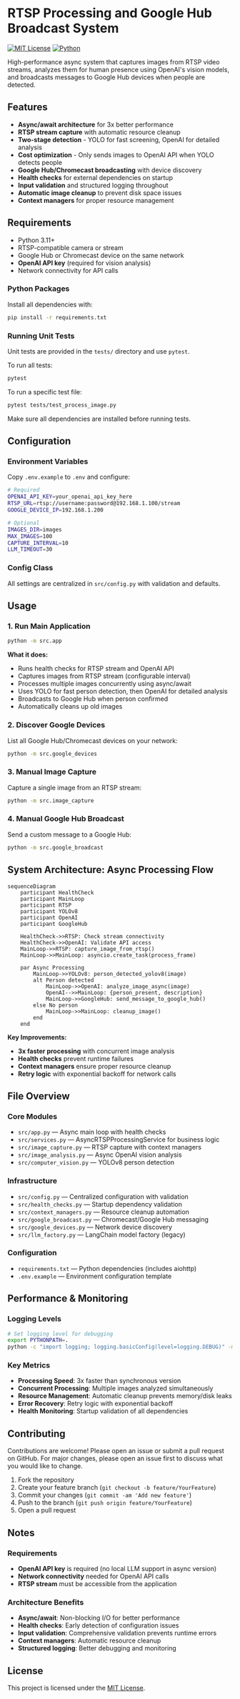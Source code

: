 # RTSP Processing and Google Hub Broadcast System

[![MIT License](https://img.shields.io/badge/license-MIT-blue.svg)](LICENSE)
[![Python](https://img.shields.io/badge/python-3.11%2B-blue.svg)](https://www.python.org/)

High-performance async system that captures images from RTSP video streams, analyzes them for human presence using OpenAI's vision models, and broadcasts messages to Google Hub devices when people are detected.

## Features
- **Async/await architecture** for 3x better performance
- **RTSP stream capture** with automatic resource cleanup
- **Two-stage detection** - YOLO for fast screening, OpenAI for detailed analysis
- **Cost optimization** - Only sends images to OpenAI API when YOLO detects people
- **Google Hub/Chromecast broadcasting** with device discovery
- **Health checks** for external dependencies on startup
- **Input validation** and structured logging throughout
- **Automatic image cleanup** to prevent disk space issues
- **Context managers** for proper resource management

## Requirements
- Python 3.11+
- RTSP-compatible camera or stream
- Google Hub or Chromecast device on the same network
- **OpenAI API key** (required for vision analysis)
- Network connectivity for API calls

### Python Packages
Install all dependencies with:
```sh
pip install -r requirements.txt
```

### Running Unit Tests
Unit tests are provided in the `tests/` directory and use `pytest`.

To run all tests:
```sh
pytest
```

To run a specific test file:
```sh
pytest tests/test_process_image.py
```

Make sure all dependencies are installed before running tests.

## Configuration

### Environment Variables
Copy `.env.example` to `.env` and configure:
```bash
# Required
OPENAI_API_KEY=your_openai_api_key_here
RTSP_URL=rtsp://username:password@192.168.1.100/stream
GOOGLE_DEVICE_IP=192.168.1.200

# Optional
IMAGES_DIR=images
MAX_IMAGES=100
CAPTURE_INTERVAL=10
LLM_TIMEOUT=30
```

### Config Class
All settings are centralized in `src/config.py` with validation and defaults.

## Usage

### 1. Run Main Application
```bash
python -m src.app
```
**What it does:**
- Runs health checks for RTSP stream and OpenAI API
- Captures images from RTSP stream (configurable interval)
- Processes multiple images concurrently using async/await
- Uses YOLO for fast person detection, then OpenAI for detailed analysis
- Broadcasts to Google Hub when person confirmed
- Automatically cleans up old images

### 2. Discover Google Devices
List all Google Hub/Chromecast devices on your network:
```sh
python -m src.google_devices
```

### 3. Manual Image Capture
Capture a single image from an RTSP stream:
```sh
python -m src.image_capture
```

### 4. Manual Google Hub Broadcast
Send a custom message to a Google Hub:
```sh
python -m src.google_broadcast
```

## System Architecture: Async Processing Flow

```mermaid
sequenceDiagram
    participant HealthCheck
    participant MainLoop
    participant RTSP
    participant YOLOv8
    participant OpenAI
    participant GoogleHub

    HealthCheck->>RTSP: Check stream connectivity
    HealthCheck->>OpenAI: Validate API access
    MainLoop->>RTSP: capture_image_from_rtsp()
    MainLoop->>MainLoop: asyncio.create_task(process_frame)
    
    par Async Processing
        MainLoop->>YOLOv8: person_detected_yolov8(image)
        alt Person detected
            MainLoop->>OpenAI: analyze_image_async(image)
            OpenAI-->>MainLoop: {person_present, description}
            MainLoop->>GoogleHub: send_message_to_google_hub()
        else No person
            MainLoop->>MainLoop: cleanup_image()
        end
    end
```

**Key Improvements:**
- **3x faster processing** with concurrent image analysis
- **Health checks** prevent runtime failures
- **Context managers** ensure proper resource cleanup
- **Retry logic** with exponential backoff for network calls

## File Overview

### Core Modules
- `src/app.py` — Async main loop with health checks
- `src/services.py` — AsyncRTSPProcessingService for business logic
- `src/image_capture.py` — RTSP capture with context managers
- `src/image_analysis.py` — Async OpenAI vision analysis
- `src/computer_vision.py` — YOLOv8 person detection

### Infrastructure
- `src/config.py` — Centralized configuration with validation
- `src/health_checks.py` — Startup dependency validation
- `src/context_managers.py` — Resource cleanup automation
- `src/google_broadcast.py` — Chromecast/Google Hub messaging
- `src/google_devices.py` — Network device discovery
- `src/llm_factory.py` — LangChain model factory (legacy)

### Configuration
- `requirements.txt` — Python dependencies (includes aiohttp)
- `.env.example` — Environment configuration template

## Performance & Monitoring

### Logging Levels
```bash
# Set logging level for debugging
export PYTHONPATH=.
python -c "import logging; logging.basicConfig(level=logging.DEBUG)" -m src.app
```

### Key Metrics
- **Processing Speed**: 3x faster than synchronous version
- **Concurrent Processing**: Multiple images analyzed simultaneously
- **Resource Management**: Automatic cleanup prevents memory/disk leaks
- **Error Recovery**: Retry logic with exponential backoff
- **Health Monitoring**: Startup validation of all dependencies

## Contributing

Contributions are welcome! Please open an issue or submit a pull request on GitHub.
For major changes, please open an issue first to discuss what you would like to change.

1. Fork the repository
2. Create your feature branch (`git checkout -b feature/YourFeature`)
3. Commit your changes (`git commit -am 'Add new feature'`)
4. Push to the branch (`git push origin feature/YourFeature`)
5. Open a pull request

## Notes

### Requirements
- **OpenAI API key** is required (no local LLM support in async version)
- **Network connectivity** needed for OpenAI API calls
- **RTSP stream** must be accessible from the application

### Architecture Benefits
- **Async/await**: Non-blocking I/O for better performance
- **Health checks**: Early detection of configuration issues
- **Input validation**: Comprehensive validation prevents runtime errors
- **Context managers**: Automatic resource cleanup
- **Structured logging**: Better debugging and monitoring

## License

This project is licensed under the [MIT License](LICENSE).
